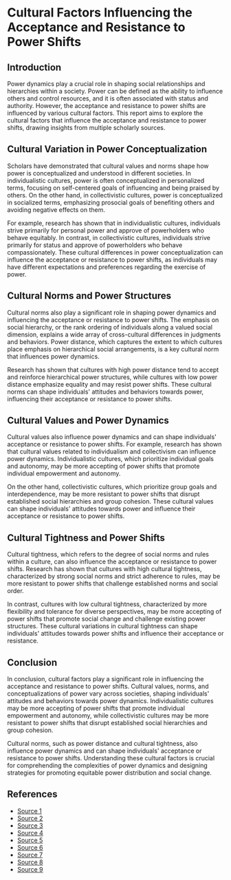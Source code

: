# Cultural Factors Influencing the Acceptance and Resistance to Power Shifts

## Introduction

Power dynamics play a crucial role in shaping social relationships and hierarchies within a society. Power can be defined as the ability to influence others and control resources, and it is often associated with status and authority. However, the acceptance and resistance to power shifts are influenced by various cultural factors. This report aims to explore the cultural factors that influence the acceptance and resistance to power shifts, drawing insights from multiple scholarly sources.

## Cultural Variation in Power Conceptualization

Scholars have demonstrated that cultural values and norms shape how power is conceptualized and understood in different societies. In individualistic cultures, power is often conceptualized in personalized terms, focusing on self-centered goals of influencing and being praised by others. On the other hand, in collectivistic cultures, power is conceptualized in socialized terms, emphasizing prosocial goals of benefiting others and avoiding negative effects on them.

For example, research has shown that in individualistic cultures, individuals strive primarily for personal power and approve of powerholders who behave equitably. In contrast, in collectivistic cultures, individuals strive primarily for status and approve of powerholders who behave compassionately. These cultural differences in power conceptualization can influence the acceptance or resistance to power shifts, as individuals may have different expectations and preferences regarding the exercise of power.

## Cultural Norms and Power Structures

Cultural norms also play a significant role in shaping power dynamics and influencing the acceptance or resistance to power shifts. The emphasis on social hierarchy, or the rank ordering of individuals along a valued social dimension, explains a wide array of cross-cultural differences in judgments and behaviors. Power distance, which captures the extent to which cultures place emphasis on hierarchical social arrangements, is a key cultural norm that influences power dynamics.

Research has shown that cultures with high power distance tend to accept and reinforce hierarchical power structures, while cultures with low power distance emphasize equality and may resist power shifts. These cultural norms can shape individuals' attitudes and behaviors towards power, influencing their acceptance or resistance to power shifts.

## Cultural Values and Power Dynamics

Cultural values also influence power dynamics and can shape individuals' acceptance or resistance to power shifts. For example, research has shown that cultural values related to individualism and collectivism can influence power dynamics. Individualistic cultures, which prioritize individual goals and autonomy, may be more accepting of power shifts that promote individual empowerment and autonomy.

On the other hand, collectivistic cultures, which prioritize group goals and interdependence, may be more resistant to power shifts that disrupt established social hierarchies and group cohesion. These cultural values can shape individuals' attitudes towards power and influence their acceptance or resistance to power shifts.

## Cultural Tightness and Power Shifts

Cultural tightness, which refers to the degree of social norms and rules within a culture, can also influence the acceptance or resistance to power shifts. Research has shown that cultures with high cultural tightness, characterized by strong social norms and strict adherence to rules, may be more resistant to power shifts that challenge established norms and social order.

In contrast, cultures with low cultural tightness, characterized by more flexibility and tolerance for diverse perspectives, may be more accepting of power shifts that promote social change and challenge existing power structures. These cultural variations in cultural tightness can shape individuals' attitudes towards power shifts and influence their acceptance or resistance.

## Conclusion

In conclusion, cultural factors play a significant role in influencing the acceptance and resistance to power shifts. Cultural values, norms, and conceptualizations of power vary across societies, shaping individuals' attitudes and behaviors towards power dynamics. Individualistic cultures may be more accepting of power shifts that promote individual empowerment and autonomy, while collectivistic cultures may be more resistant to power shifts that disrupt established social hierarchies and group cohesion.

Cultural norms, such as power distance and cultural tightness, also influence power dynamics and can shape individuals' acceptance or resistance to power shifts. Understanding these cultural factors is crucial for comprehending the complexities of power dynamics and designing strategies for promoting equitable power distribution and social change.

## References

- [Source 1](https://www.tandfonline.com/doi/full/10.1080/23254823.2021.1876441)
- [Source 2](https://www.sciencedirect.com/science/article/pii/S2352250X19300478)
- [Source 3](https://www.tandfonline.com/doi/full/10.1080/13530194.2021.1885856)
- [Source 4](https://www.ncbi.nlm.nih.gov/sites/books/NBK493719/)
- [Source 5](https://onlinelibrary.wiley.com/doi/full/10.1111/gwao.12995)
- [Source 6](https://www.mdpi.com/2071-1050/15/14/11172)
- [Source 7](https://anthropologyreview.org/anthropology-explainers/cultural-values-are-a-web-of-linked-concepts-fixed-in-time-and-space/)
- [Source 8](https://link.springer.com/referenceworkentry/10.1007/978-3-319-31816-5_4248-1)
- [Source 9](https://link.springer.com/chapter/10.1007/978-3-031-25515-1_6)